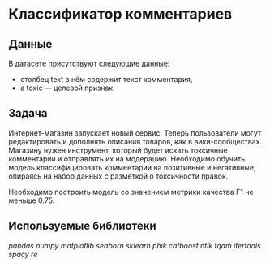 # Классификатор комментариев

## Данные

В датасете присутствуют следующие данные: 
- столбец text в нём содержит текст комментария, 
- а toxic — целевой признак.

## Задача

Интернет-магазин запускает новый сервис. Теперь пользователи могут редактировать и дополнять описания товаров, как в вики-сообществах. Магазину нужен инструмент, который будет искать токсичные комментарии и отправлять их на модерацию. 
Необходимо обучить модель классифицировать комментарии на позитивные и негативные, опираясь на набор данных с разметкой о токсичности правок.

Необходимо построить модель со значением метрики качества F1 не меньше 0.75. 

## Используемые библиотеки

*pandas*
*numpy*
*matplotlib*
*seaborn*
*sklearn*
*phik*
*catboost*
*ntlk*
*tqdm*
*itertools*
*spacy*
*re*